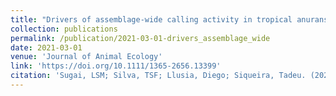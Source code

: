 ```yaml
---
title: "Drivers of assemblage‐wide calling activity in tropical anurans and the role of temporal resolution"
collection: publications
permalink: /publication/2021-03-01-drivers_assemblage_wide
date: 2021-03-01
venue: 'Journal of Animal Ecology'
link: 'https://doi.org/10.1111/1365-2656.13399'
citation: 'Sugai, LSM; Silva, TSF; Llusia, Diego; Siqueira, Tadeu. (2021). &quot;Drivers of assemblage‐wide calling activity in tropical anurans and the role of temporal resolution.&quot; <i>Journal of Animal Ecology</i>. 90(3):673-684.'
---
```

